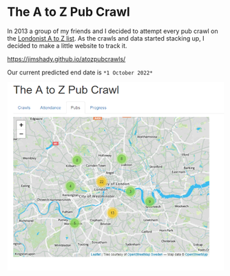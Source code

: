 # The A to Z Pub Crawl

In 2013 a group of my friends and I decided to attempt every pub crawl on the [Londonist A to Z list](https://londonist.com/2014/04/whats-the-best-pub-in-zone-1). As the crawls and data started stacking up, I decided to make a little website to track it.

https://jimshady.github.io/atozpubcrawls/

Our current predicted end date is `*1 October 2022*`

![Crawl website image](crawlwebpage.png)

